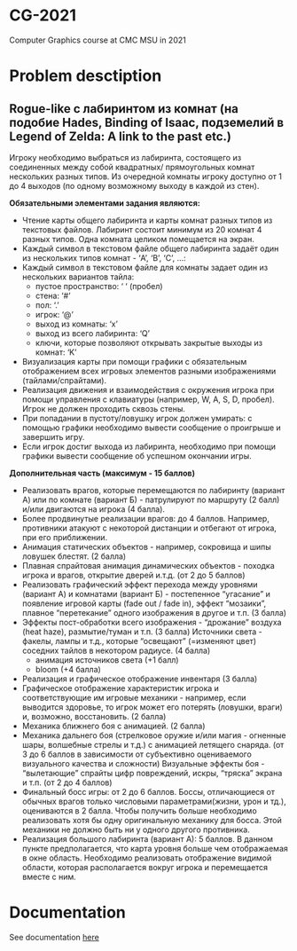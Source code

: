 # CG-2021

Computer Graphics course at CMC MSU in 2021

# Problem desctiption

## Rogue-like с лабиринтом из комнат (на подобие Hades, Binding of Isaac, подземелий в Legend of Zelda: A link to the past etc.)

Игроку необходимо выбраться из лабиринта, состоящего из соединенных между собой квадратных/ прямоугольных комнат нескольких разных типов. Из очередной комнаты игроку доступно от 1 до 4 выходов (по одному возможному выходу в каждой из стен).

**Обязательными элементами задания являются:**

- Чтение карты общего лабиринта и карты комнат разных типов из текстовых файлов. Лабиринт состоит минимум из 20 комнат 4 разных типов. Одна комната целиком помещается на экран.
- Каждый символ в текстовом файле общего лабиринта задаёт один из нескольких типов комнат - ‘A’, ‘B’, ‘C’, ...:
- Каждый символ в текстовом файле для комнаты задает один из нескольких вариантов тайла:
  - пустое пространство: ‘ ‘ (пробел)
  - стена: ‘#’
  - пол: ‘.’
  - игрок: ‘@’
  - выход из комнаты: ‘x’
  - выход из всего лабиринта: ‘Q’
  - ключи, которые позволяют открывать закрытые выходы из комнат: ‘K’
- Визуализация карты при помощи графики с обязательным отображением всех игровых элементов разными изображениями (тайлами/спрайтами). 
- Реализация движения и взаимодействия с окружения игрока при помощи управления с клавиатуры (например, W, A, S, D, пробел). Игрок не должен проходить сквозь стены.
- При попадании в пустоту/ловушку игрок должен умирать: с помощью графики необходимо вывести сообщение о проигрыше и завершить игру.
- Если игрок достиг выхода из лабиринта, необходимо при помощи графики вывести сообщение об успешном окончании игры.

**Дополнительная часть (максимум - 15 баллов)**

- Реализовать врагов, которые перемещаются по лабиринту (вариант А) или по комнате (вариант Б) - патрулируют по маршруту (2 балл) и/или двигаются на игрока (4 балла).
- Более продвинутые реализации врагов: до 4 баллов. Например, противники атакуют с некоторой дистанции и отбегают от игрока, при его приближении.  
- Анимация статических объектов - например, сокровища и шипы ловушек блестят. (2 балла)
- Плавная спрайтовая анимация динамических объектов - походка игрока и врагов, открытие дверей и.т.д. (от 2 до 5 баллов)
- Реализовать графический эффект перехода между уровнями (вариант А) и комнатами (вариант Б) - постепенное “угасание” и появление игровой карты (fade out / fade in), эффект “мозаики”, плавное “перетекание” одного изображения в другое и т.п. (3 балла)
- Эффекты пост-обработки всего изображения - “дрожание” воздуха (heat haze), размытие/туман и т.п. (3 балла)
Источники света - факелы, лампы и т.д., которые “освещают” (=изменяют цвет) соседних тайлов в некотором радиусе. (4 балла)
  - анимация источников света (+1 балл)
  - bloom (+4 балла)
- Реализация и графическое отображение инвентаря (3 балла)
- Графическое отображение характеристик игрока и соответствующие им игровые механики - например, если выводится здоровье, то игрок может его потерять (ловушки, враги) и, возможно, восстановить. (2 балла)
- Механика ближнего боя с анимацией. (2 балла)
- Механика дальнего боя (стрелковое оружие и/или магия - огненные шары, волшебные стрелы и т.д.) с анимацией летящего снаряда. (от 3 до 6 баллов в зависимости от субъективно оцениваемого визуального качества и сложности)
Визуальные эффекты боя - “вылетающие” спрайты цифр повреждений, искры, “тряска” экрана и т.п. (от 2 до 4 баллов)
- Финальный босс игры: от 2 до 6 баллов. Боссы, отличающиеся от обычных врагов только числовыми параметрами(жизни, урон и тд.), оцениваются в 2 балла. Чтобы получить больше необходимо реализовать хотя бы одну оригинальную механику для босса. Этой механики не должно быть ни у одного другого противника. 
- Реализация большого лабиринта (вариант А): 5 баллов. В данном пункте предполагается, что карта уровня больше чем отображаемая в окне область. Необходимо реализовать отображение видимой области, которая располагается вокруг игрока и перемещается вместе с ним.

# Documentation

See documentation [here](doc/html/index.html)